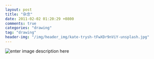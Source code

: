 ```yaml
---
layout: post
title: "杂念"
date: 2011-02-02 01:20:29 +0800
comments: true
categories: "drawing"
tag: "drawing"
header-img: "/img/header_img/kate-trysh-tFwXDr9nViY-unsplash.jpg"
---
```

![enter image description here](杂念.jpg)
